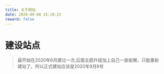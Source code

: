```yaml
---
title: 关于网站
date: 2020-09-08 15:19:23
reward: false
---
```

# 建设站点
> 最开始在2020年6月建过一次,后面主题升级加上自己一直偷懒，只能重新建站了。所以正式建站应该是2020年9月8号